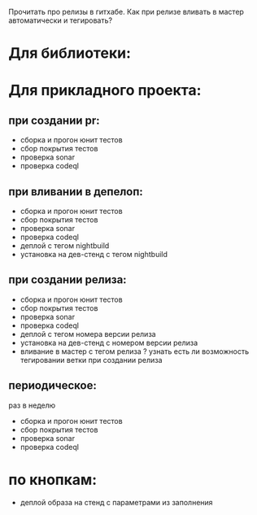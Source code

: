 Прочитать про релизы в гитхабе.
Как при релизе вливать в мастер автоматически и тегировать?


# Для библиотеки:


# Для прикладного проекта:

## при создании pr:
 - сборка и прогон юнит тестов 
 - сбор покрытия тестов
 - проверка sonar
 - проверка codeql

## при вливании в депелоп:
 - сборка и прогон юнит тестов
 - сбор покрытия тестов
 - проверка sonar
 - проверка codeql
 - деплой с тегом nightbuild
 - установка на дев-стенд с тегом nightbuild

## при создании релиза:
 - сборка и прогон юнит тестов
 - сбор покрытия тестов
 - проверка sonar
 - проверка codeql
 - деплой с тегом номера версии релиза
 - установка на дев-стенд с номером версии релиза
 - вливание в мастер с тегом релиза
 ? узнать есть ли возможность тегировании ветки при создании релиза

## периодическое:
раз в неделю
 - сборка и прогон юнит тестов
 - сбор покрытия тестов
 - проверка sonar
 - проверка codeql

 # по кнопкам:
 - деплой образа на стенд с параметрами из заполнения